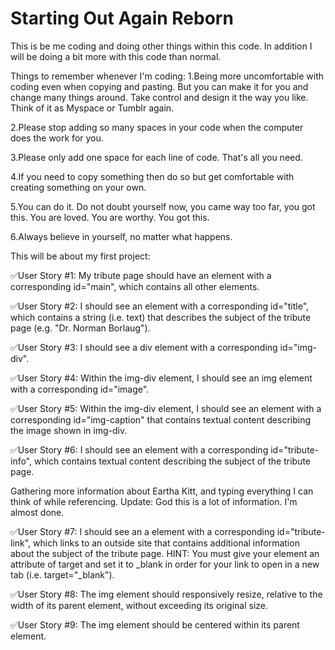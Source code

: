# Starting Out Again Reborn

This is be me coding and doing other things within this code.
In addition I will be doing a bit more with this code than normal.

Things to remember whenever I'm coding:
1.Being more uncomfortable with coding even when copying and pasting. But you can make it for you and change many things around. Take control and design it the way you like. Think of it as Myspace or Tumblr again.

2.Please stop adding so many spaces in your code when the computer does the work for you.

3.Please only add one space for each line of code. That's all you need.

4.If you need to copy something then do so but get comfortable with creating something on your own.

5.You can do it. Do not doubt yourself now, you came way too far, you got this. You are loved. You are worthy. You got this.

6.Always believe in yourself, no matter what happens.

This will be about my first project:

✅User Story #1: My tribute page should have an element with a corresponding id="main", which contains all other elements.

✅User Story #2: I should see an element with a corresponding id="title", which contains a string (i.e. text) that describes the subject of the tribute page (e.g. "Dr. Norman Borlaug").

✅User Story #3: I should see a div element with a corresponding id="img-div".

✅User Story #4: Within the img-div element, I should see an img element with a corresponding id="image".

✅User Story #5: Within the img-div element, I should see an element with a corresponding id="img-caption" that contains textual content describing the image shown in img-div.

✅User Story #6: I should see an element with a corresponding id="tribute-info", which contains textual content describing the subject of the tribute page.

Gathering more information about Eartha Kitt, and typing everything I can think of while referencing.
Update: God this is a lot of information. I'm almost done.

✅User Story #7: I should see an a element with a corresponding id="tribute-link", which links to an outside site that contains additional information about the subject of the tribute page. HINT: You must give your element an attribute of target and set it to _blank in order for your link to open in a new tab (i.e. target="_blank").

✅User Story #8: The img element should responsively resize, relative to the width of its parent element, without exceeding its original size.

✅User Story #9: The img element should be centered within its parent element.
